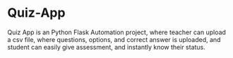 # Quiz-App
Quiz App is an Python Flask Automation project, where teacher can upload a csv file, where questions, options, and correct answer is uploaded, and student can easily give assessment, and instantly know their status.
